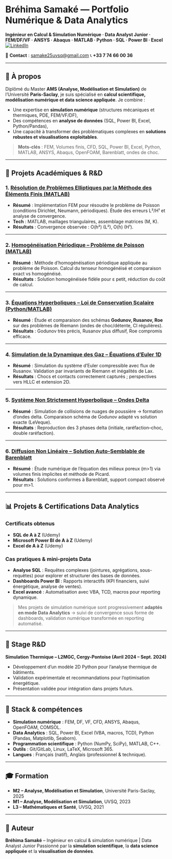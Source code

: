 # Bréhima Samaké — Portfolio Numérique & Data Analytics

**Ingénieur en Calcul & Simulation Numérique · Data Analyst Junior · FEM/DF/VF · ANSYS · Abaqus · MATLAB · Python · SQL · Power BI · Excel**
[![LinkedIn](https://img.shields.io/badge/LinkedIn-BrehimaSamake-blue)](https://www.linkedin.com/in/brehima-samake)

📧 **Contact** : [samake25uvsq@gmail.com](mailto:samake25uvsq@gmail.com)
📞 **+33 7 74 66 00 36**

---

## 🚀 À propos

Diplômé du Master **AMS (Analyse, Modélisation et Simulation)** de l’Université **Paris-Saclay**, je suis spécialisé en **calcul scientifique, modélisation numérique et data science appliquée**.
Je combine :

* Une expertise en **simulation numérique** (structures mécaniques et thermiques, PDE, FEM/VF/DF),
* Des compétences en **analyse de données** (SQL, Power BI, Excel, Python/Pandas),
* Une capacité à transformer des problématiques complexes en **solutions robustes et visualisations exploitables**.

> **Mots-clés** : FEM, Volumes finis, CFD, SQL, Power BI, Excel, Python, MATLAB, ANSYS, Abaqus, OpenFOAM, Barenblatt, ondes de choc.

---

## 📌 Projets Académiques & R&D

### 1. [Résolution de Problèmes Elliptiques par la Méthode des Éléments Finis (MATLAB)](https://github.com/brehima-samake/fem-poisson)

* **Résumé** : Implémentation FEM pour résoudre le problème de Poisson (conditions Dirichlet, Neumann, périodiques). Étude des erreurs L²/H¹ et analyse de convergence.
* **Tech** : MATLAB, maillages triangulaires, assemblage matrices (M, K).
* **Résultats** : Convergence observée : O(h²) (L²), O(h) (H¹).

---

### 2. [Homogénéisation Périodique – Problème de Poisson (MATLAB)](https://github.com/brehima-samake/homogeneisation-poisson)

* **Résumé** : Méthode d’homogénéisation périodique appliquée au problème de Poisson. Calcul du tenseur homogénéisé et comparaison exact vs homogénéisé.
* **Résultats** : Solution homogénéisée fidèle pour ε petit, réduction du coût de calcul.

---

### 3. [Équations Hyperboliques – Loi de Conservation Scalaire (Python/MATLAB)](https://github.com/brehima-samake/conservation-law)

* **Résumé** : Étude et comparaison des schémas **Godunov, Rusanov, Roe** sur des problèmes de Riemann (ondes de choc/détente, CI régulières).
* **Résultats** : Godunov très précis, Rusanov plus diffusif, Roe compromis efficace.

---

### 4. [Simulation de la Dynamique des Gaz – Équations d’Euler 1D](https://github.com/brehima-samake/euler-gas-dynamics)

* **Résumé** : Simulation du système d’Euler compressible avec flux de Rusanov. Validation par invariants de Riemann et inégalités de Lax.
* **Résultats** : Chocs et contacts correctement capturés ; perspectives vers HLLC et extension 2D.

---

### 5. [Système Non Strictement Hyperbolique – Ondes Delta](https://github.com/brehima-samake/delta-waves)

* **Résumé** : Simulation de collisions de nuages de poussière → formation d’ondes delta. Comparaison schéma de Godunov adapté vs solution exacte (LeVeque).
* **Résultats** : Reproduction des 3 phases delta (initiale, raréfaction–choc, double raréfaction).

---

### 6. [Diffusion Non Linéaire – Solution Auto-Semblable de Barenblatt](https://github.com/brehima-samake/diffusion-barenblatt)

* **Résumé** : Étude numérique de l’équation des milieux poreux (m>1) via volumes finis implicites et méthode de Picard.
* **Résultats** : Solutions conformes à Barenblatt, support compact observé pour m>1.

---

## 📊 Projets & Certifications Data Analytics

### Certificats obtenus

* **SQL de A à Z** (Udemy)
* **Microsoft Power BI de A à Z** (Udemy)
* **Excel de A à Z** (Udemy)

### Cas pratiques & mini-projets Data

* **Analyse SQL** : Requêtes complexes (jointures, agrégations, sous-requêtes) pour explorer et structurer des bases de données.
* **Dashboards Power BI** : Rapports interactifs (KPI financiers, suivi énergétique, analyse de ventes).
* **Excel avancé** : Automatisation avec VBA, TCD, macros pour reporting dynamique.

> Mes projets de simulation numérique sont progressivement **adaptés en mode Data Analytics** → suivi de convergence sous forme de dashboards, validation numérique transformée en reporting automatisé.

---

## 🔬 Stage R&D

**Simulation Thermique – L2MGC, Cergy-Pontoise (Avril 2024 – Sept. 2024)**

* Développement d’un modèle 2D Python pour l’analyse thermique de bâtiments.
* Validation expérimentale et recommandations pour l’optimisation énergétique.
* Présentation validée pour intégration dans projets futurs.

---

## 🧰 Stack & compétences

* **Simulation numérique** : FEM, DF, VF, CFD, ANSYS, Abaqus, OpenFOAM, COMSOL.
* **Data Analytics** : SQL, Power BI, Excel (VBA, macros, TCD), Python (Pandas, Matplotlib, Seaborn).
* **Programmation scientifique** : Python (NumPy, SciPy), MATLAB, C++.
* **Outils** : Git/GitLab, Linux, LaTeX, Microsoft 365.
* **Langues** : Français (natif), Anglais (professionnel & technique).

---

## 🎓 Formation

* **M2 – Analyse, Modélisation et Simulation**, Université Paris-Saclay, 2025
* **M1 – Analyse, Modélisation et Simulation**, UVSQ, 2023
* **L3 – Mathématiques et Santé**, UVSQ, 2021

---

## 👤 Auteur

**Bréhima Samaké** – Ingénieur en calcul & simulation numérique | Data Analyst Junior
Passionné par la **simulation scientifique**, la **data science appliquée** et la **visualisation de données**.

